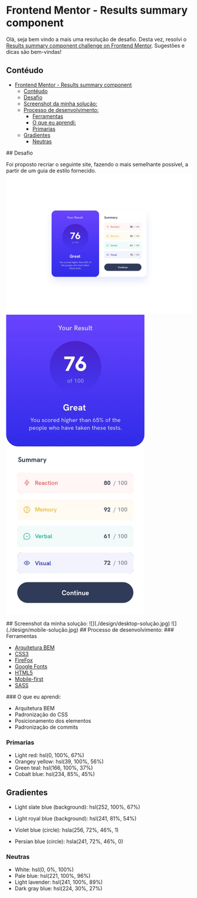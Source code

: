 # Frontend Mentor - Results summary component

Olá, seja bem vindo a mais uma resolução de desafio. Desta vez, resolvi o [Results summary component challenge on Frontend Mentor](https://www.frontendmentor.io/challenges/results-summary-component-CE_K6s0maV). Sugestões e dicas são bem-vindas!

## Contéudo

- [Frontend Mentor - Results summary component](#frontend-mentor---results-summary-component)
  - [Contéudo](#contéudo)
  - [Desafio](#desafio)
  - [Screenshot da minha solução:](#screenshot-da-minha-solução)
  - [Processo de desenvolvimento:](#processo-de-desenvolvimento)
    - [Ferramentas](#ferramentas)
    - [O que eu aprendi:](#o-que-eu-aprendi)
    - [Primarias](#primarias)
  - [Gradientes](#gradientes)
    - [Neutras](#neutras)


<a name="desafio">
## Desafio
</a>

Foi proposto recriar o seguinte site, fazendo o mais semelhante possível, a partir de um guia de estilo fornecido.
![](./design/desktop-design.jpg)
![](./design/mobile-design.jpg)

<a name="screenshot">
## Screenshot da minha solução:
</a>
![](./design/desktop-solução.jpg)
![](./design/mobile-solução.jpg)

<a name="meu-processo">
## Processo de desenvolvimento:
</a>

<a name="ferramentas">
### Ferramentas
</a>

- [Arquitetura BEM](https://en.bem.info/methodology/css/)
- [CSS3](https://developer.mozilla.org/pt-BR/docs/Web/CSS)
- [FireFox](https://www.mozilla.org/pt-BR/firefox/new/)
- [Google Fonts](https://fonts.google.com)
- [HTML5](https://developer.mozilla.org/pt-BR/docs/Web/HTML)
- [Mobile-first](https://developer.mozilla.org/en-US/docs/Glossary/Mobile_First)
- [SASS](https://sass-lang.com/)

<a name="aprendizado">
### O que eu aprendi:
</a>

- Arquitetura BEM
- Padronização do CSS
- Posicionamento dos elementos
- Padronização de commits

### Primarias

- Light red: hsl(0, 100%, 67%)
- Orangey yellow: hsl(39, 100%, 56%)
- Green teal: hsl(166, 100%, 37%)
- Cobalt blue: hsl(234, 85%, 45%)

## Gradientes

- Light slate blue (background): hsl(252, 100%, 67%)
- Light royal blue (background): hsl(241, 81%, 54%)

- Violet blue (circle): hsla(256, 72%, 46%, 1)
- Persian blue (circle): hsla(241, 72%, 46%, 0)



### Neutras

- White: hsl(0, 0%, 100%)
- Pale blue: hsl(221, 100%, 96%)
- Light lavender: hsl(241, 100%, 89%)
- Dark gray blue: hsl(224, 30%, 27%)



